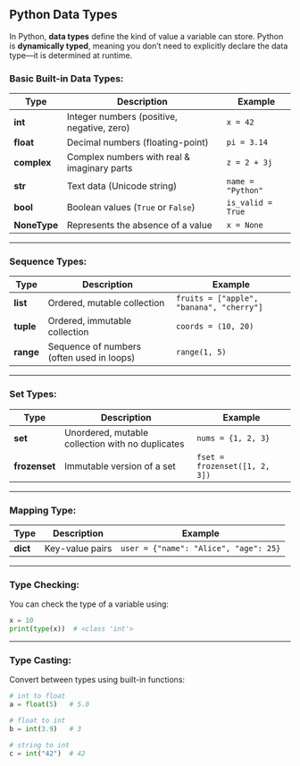 ## Python Data Types

In Python, **data types** define the kind of value a variable can store. Python is **dynamically typed**, meaning you don’t need to explicitly declare the data type—it is determined at runtime.

### Basic Built-in Data Types:

| Type         | Description                                 | Example           |
| ------------ | ------------------------------------------- | ----------------- |
| **int**      | Integer numbers (positive, negative, zero)  | `x = 42`          |
| **float**    | Decimal numbers (floating-point)            | `pi = 3.14`       |
| **complex**  | Complex numbers with real & imaginary parts | `z = 2 + 3j`      |
| **str**      | Text data (Unicode string)                  | `name = "Python"` |
| **bool**     | Boolean values (`True` or `False`)          | `is_valid = True` |
| **NoneType** | Represents the absence of a value           | `x = None`        |

---

### Sequence Types:

| Type      | Description                               | Example                                  |
| --------- | ----------------------------------------- | ---------------------------------------- |
| **list**  | Ordered, mutable collection               | `fruits = ["apple", "banana", "cherry"]` |
| **tuple** | Ordered, immutable collection             | `coords = (10, 20)`                      |
| **range** | Sequence of numbers (often used in loops) | `range(1, 5)`                            |

---

### Set Types:

| Type          | Description                                      | Example                       |
| ------------- | ------------------------------------------------ | ----------------------------- |
| **set**       | Unordered, mutable collection with no duplicates | `nums = {1, 2, 3}`            |
| **frozenset** | Immutable version of a set                       | `fset = frozenset([1, 2, 3])` |

---

### Mapping Type:

| Type     | Description     | Example                               |
| -------- | --------------- | ------------------------------------- |
| **dict** | Key-value pairs | `user = {"name": "Alice", "age": 25}` |

---

### Type Checking:

You can check the type of a variable using:

```python
x = 10
print(type(x))  # <class 'int'>
```

---

### Type Casting:

Convert between types using built-in functions:

```python
# int to float
a = float(5)   # 5.0

# float to int
b = int(3.9)   # 3

# string to int
c = int("42")  # 42
```
